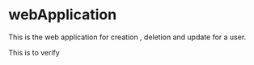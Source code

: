 # webApplication

This is the web application for creation , deletion and update for a user.

This is to verify
